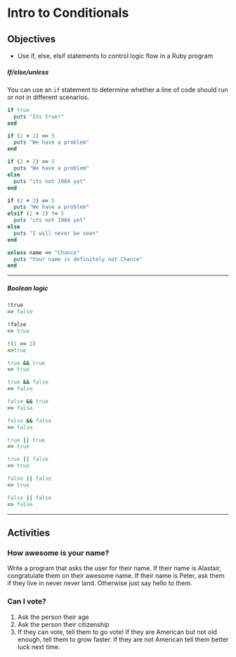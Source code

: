 # Intro to Conditionals

## Objectives

- Use if, else, elsif statements to control logic flow in a Ruby program

##### If/else/unless
You can use an `if` statement to determine whether a line of code should run or not in different scenarios.

```ruby
if true
  puts "Its true!"
end

if (2 + 2) == 5
  puts "We have a problem"
end

if (2 + 2) == 5
  puts "We have a problem"
else
  puts "its not 1984 yet"
end

if (2 + 2) == 5
  puts "We have a problem"
elsif (2 + 2) != 5
  puts "its not 1984 yet"
else
  puts "I will never be seen"
end

unless name == "Chance"
  puts "Your name is definitely not Chance"
end
```

---

##### Boolean logic
```ruby
!true
=> false

!false
=> true

!(1 == 2)
=>true

true && true
=> true

true && false
=> false

false && true
=> false

false && false
=> false

true || true
=> true

true || false
=> true

false || false
=> true

false || false
=> false
```

---

## Activities

### How awesome is your name?
Write a program that asks the user for their name. If their name is Alastair, congratulate them on their awesome name. If their name is Peter, ask them if they live in never never land. Otherwise just say hello to them.

### Can I vote?
1. Ask the person their age
2. Ask the person their citizenship
3. If they can vote, tell them to go vote! If they are American but not old enough, tell them to grow faster. If they are not American tell them better luck next time.

